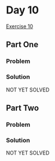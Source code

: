 # Day 10

[Exercise 10](https://adventofcode.com/2023/day/10)

## Part One

### Problem

### Solution

NOT YET SOLVED

## Part Two

### Problem

### Solution

NOT YET SOLVED
